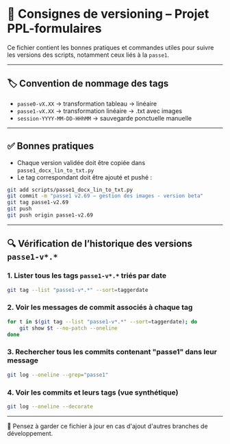 
# 📘 Consignes de versioning – Projet PPL-formulaires

Ce fichier contient les bonnes pratiques et commandes utiles pour suivre les versions des scripts, notamment ceux liés à la `passe1`.

---

## 🏷️ Convention de nommage des tags

- `passe0-vX.XX` → transformation tableau → linéaire
- `passe1-vX.XX` → transformation linéaire → .txt avec images
- `session-YYYY-MM-DD-HHhMM` → sauvegarde ponctuelle manuelle

---

## ✅ Bonnes pratiques

- Chaque version validée doit être copiée dans `passe1_docx_lin_to_txt.py`
- Le tag correspondant doit être ajouté et pushé :

```bash
git add scripts/passe1_docx_lin_to_txt.py
git commit -m "passe1 v2.69 – gestion des images - version beta"
git tag passe1-v2.69
git push
git push origin passe1-v2.69
```

---

## 🔍 Vérification de l’historique des versions `passe1-v*.*`

### 1. Lister tous les tags `passe1-v*.*` triés par date
```bash
git tag --list "passe1-v*.*" --sort=taggerdate
```

### 2. Voir les messages de commit associés à chaque tag
```bash
for t in $(git tag --list "passe1-v*.*" --sort=taggerdate); do
    git show $t --no-patch --oneline
done
```

### 3. Rechercher tous les commits contenant "passe1" dans leur message
```bash
git log --oneline --grep="passe1"
```

### 4. Voir les commits et leurs tags (vue synthétique)
```bash
git log --oneline --decorate
```

---

📌 Pensez à garder ce fichier à jour en cas d'ajout d'autres branches de développement.
